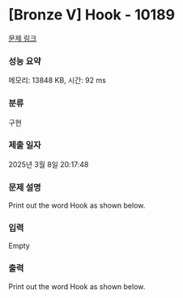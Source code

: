 # [Bronze V] Hook - 10189 

[문제 링크](https://www.acmicpc.net/problem/10189) 

### 성능 요약

메모리: 13848 KB, 시간: 92 ms

### 분류

구현

### 제출 일자

2025년 3월 8일 20:17:48

### 문제 설명

<p>Print out the word Hook as shown below.</p>

### 입력 

 Empty

### 출력 

 <p>Print out the word Hook as shown below.</p>


